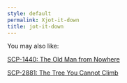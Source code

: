 ```yaml
---
style: default
permalink: Xjot-it-down
title: jot-it-down
---
```

You may also like:

[SCP-1440: The Old Man from Nowhere](http://scp-wiki.net/scp-1440)

[SCP-2881: The Tree You Cannot Climb](http://scp-wiki.net/scp-2881)
